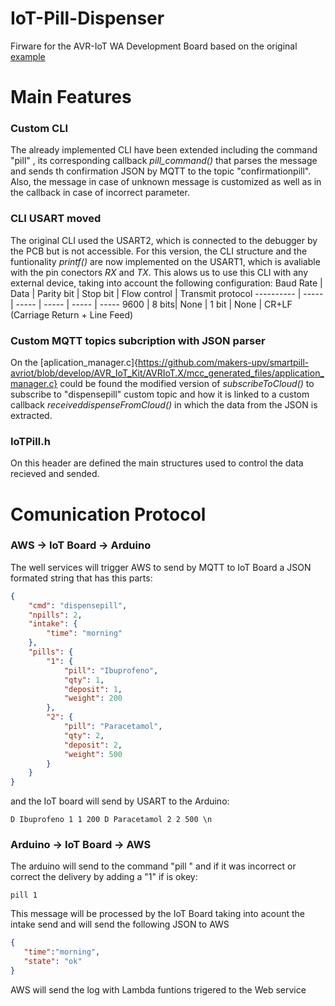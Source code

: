 # IoT-Pill-Dispenser
Firware for the AVR-IoT WA Development Board based on the original [example](https://github.com/microchip-pic-avr-solutions/avr-iot-aws-sensor-node-mplab)

# Main Features

### Custom CLI
The already implemented CLI have been extended including the command "pill" , its corresponding callback *pill_command()* that parses the message and sends th confirmation JSON by MQTT to the topic "confirmationpill". Also, the message in case of unknown message is customized as well as in the callback in case of incorrect parameter.

### CLI USART moved
The original CLI used the USART2, which is connected to the debugger by the PCB but is not accessible. For this version, the CLI structure and the funtionality *printf()* are now implemented on the USART1, which is avaliable with the pin conectors *RX* and *TX*. This alows us to use this CLI with any external device, taking into account the following configuration:
Baud Rate | Data | Parity bit | Stop bit | Flow control | Transmit protocol
---------- | ----- | ----- | ----- | ----- | -----
9600 | 8 bits| None | 1 bit | None | CR+LF (Carriage Return + Line Feed)

### Custom MQTT topics subcription with JSON parser
On the [aplication_manager.c]{https://github.com/makers-upv/smartpill-avriot/blob/develop/AVR_IoT_Kit/AVRIoT.X/mcc_generated_files/application_manager.c} could be found the modified version of *subscribeToCloud()* to subscribe to "dispensepill" custom topic and how it is linked to a custom callback *receiveddispenseFromCloud()* in which the data from the JSON is extracted.

### IoTPill.h
On this header are defined the main structures used to control the data recieved and sended.

# Comunication Protocol
### AWS → IoT Board → Arduino
The well services will trigger AWS to send by MQTT to IoT Board a JSON formated string that has this parts:
```json
{
    "cmd": "dispensepill",
    "npills": 2,
    "intake": {
        "time": "morning"
    },
    "pills": {
        "1": {
            "pill": "Ibuprofeno",
            "qty": 1,
            "deposit": 1,
            "weight": 200
        },
        "2": {
            "pill": "Paracetamol",
            "qty": 2,
            "deposit": 2,
            "weight": 500
        }
    }
}
```
 and the IoT board will send by USART to the Arduino:
 ```
 D Ibuprofeno 1 1 200 D Paracetamol 2 2 500 \n
 ```
 
 ### Arduino → IoT Board → AWS
 The arduino will send to the command "pill " and if it was incorrect or correct the delivery by adding a "1" if is okey:
 ```
 pill 1
 ```
 This message will be processed by the IoT Board  taking into acount the intake send and will send the following JSON  to AWS
 ```json
 {
    "time":"morning",
    "state": "ok"
 }
 ```
 AWS will send the log with Lambda funtions trigered to the Web service
